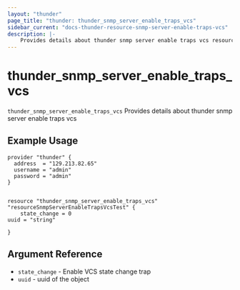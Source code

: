 ```yaml
---
layout: "thunder"
page_title: "thunder: thunder_snmp_server_enable_traps_vcs"
sidebar_current: "docs-thunder-resource-snmp-server-enable-traps-vcs"
description: |-
	Provides details about thunder snmp server enable traps vcs resource for A10
---
```


# thunder\_snmp\_server\_enable\_traps\_vcs

`thunder_snmp_server_enable_traps_vcs` Provides details about thunder snmp server enable traps vcs
## Example Usage


```hcl
provider "thunder" {
  address  = "129.213.82.65"
  username = "admin"
  password = "admin"
}


resource "thunder_snmp_server_enable_traps_vcs" "resourceSnmpServerEnableTrapsVcsTest" {
	state_change = 0
uuid = "string"
 
}

```

## Argument Reference

* `state_change` - Enable VCS state change trap
* `uuid` - uuid of the object

